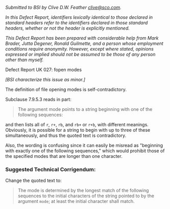 *Submitted to BSI by Clive D.W. Feather clive@sco.com.*

*In this Defect Report, identifiers lexically identical to those declared in
standard headers refer to the identifiers declared in those standard headers,
whether or not the header is explicitly mentioned.*

*This Defect Report has been prepared with considerable help from Mark Brader,
Jutta Degener, Ronald Guilmette, and a person whose employment conditions
require anonymity. However, except where stated, opinions expressed or implied
should not be assumed to be those of any person other than myself.*

Defect Report UK 027: fopen modes

*\[BSI characterize this issue as minor.]*

The definition of file opening modes is self-contradictory.

Subclause 7.9.5.3 reads in part:

> The argument mode points to a string beginning with one of the following
> sequences:

and then lists all of `r`, `r+`, `rb`, and `rb+` or `r+b`, with different
meanings. Obviously, it is possible for a string to begin with up to three of
these simultaneously, and thus the quoted text is contradictory.

Also, the wording is confusing since it can easily be misread as "beginning with
exactly one of the following sequences," which would prohibit those of the
specified modes that are longer than one character.

### Suggested Technical Corrigendum:

Change the quoted text to:

> The mode is determined by the longest match of the following sequences to the
> initial characters of the string pointed to by the argument `mode`; at least the
> initial character shall match.
